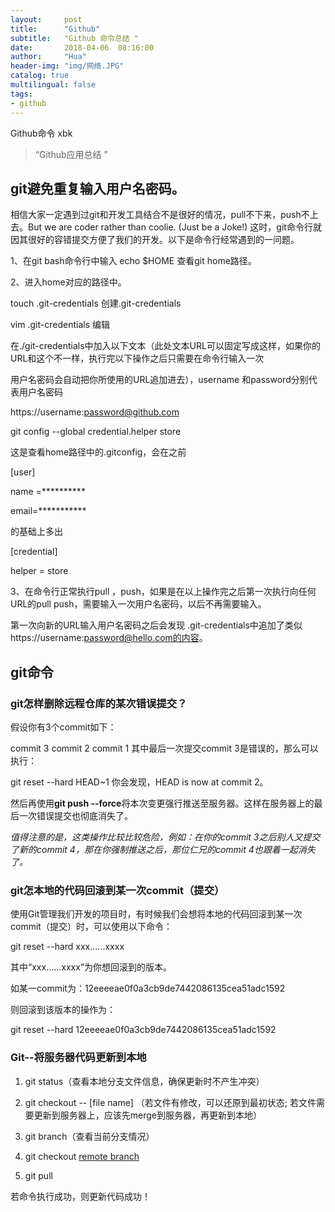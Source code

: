 ```yaml
---
layout:     post
title:      "Github"
subtitle:   "Github 命令总结 "
date:       2018-04-06  08:16:00
author:     "Hua"
header-img: "img/网络.JPG"
catalog: true
multilingual: false
tags:
- github
---
```


Github命令
xbk
>“Github应用总结 ”

##     git避免重复输入用户名密码。
相信大家一定遇到过git和开发工具结合不是很好的情况，pull不下来，push不上去。But we are coder rather than  coolie.  (Just be a Joke!)  这时，git命令行就因其很好的容错提交方便了我们的开发。以下是命令行经常遇到的一问题。



1、在git bash命令行中输入   echo $HOME  查看git home路径。

2、进入home对应的路径中。

touch .git-credentials    创建.git-credentials

vim .git-credentials 编辑

在./git-credentials中加入以下文本（此处文本URL可以固定写成这样，如果你的URL和这个不一样，执行完以下操作之后只需要在命令行输入一次

用户名密码会自动把你所使用的URL追加进去），username 和password分别代表用户名密码

https://username:password@github.com

git config --global credential.helper store

这是查看home路径中的.gitconfig，会在之前

[user]

name =**********

email=***********

的基础上多出

[credential]

helper = store

3、在命令行正常执行pull ，push，如果是在以上操作完之后第一次执行向任何URL的pull push，需要输入一次用户名密码，以后不再需要输入。

第一次向新的URL输入用户名密码之后会发现 .git-credentials中追加了类似 https://username:password@hello.com的内容。

## git命令
### git怎样删除远程仓库的某次错误提交？

假设你有3个commit如下：

commit 3
commit 2
commit 1
其中最后一次提交commit 3是错误的，那么可以执行：

git reset --hard HEAD~1
你会发现，HEAD is now at commit 2。

然后再使用**git push --force**将本次变更强行推送至服务器。这样在服务器上的最后一次错误提交也彻底消失了。

*值得注意的是，这类操作比较比较危险，例如：在你的commit 3之后别人又提交了新的commit 4，那在你强制推送之后，那位仁兄的commit 4也跟着一起消失了。*

### git怎本地的代码回滚到某一次commit（提交）
使用Git管理我们开发的项目时，有时候我们会想将本地的代码回滚到某一次commit（提交）时，可以使用以下命令：

git reset --hard xxx......xxxx

其中“xxx......xxxx”为你想回滚到的版本。

如某一commit为：12eeeeae0f0a3cb9de7442086135cea51adc1592

则回滚到该版本的操作为：

git reset --hard 12eeeeae0f0a3cb9de7442086135cea51adc1592

### Git--将服务器代码更新到本地

1. git status（查看本地分支文件信息，确保更新时不产生冲突）

2. git checkout -- [file name] （若文件有修改，可以还原到最初状态; 若文件需要更新到服务器上，应该先merge到服务器，再更新到本地）

3. git branch（查看当前分支情况）

4. git checkout [remote branch](若分支为本地分支，则需切换到服务器的远程分支)

5. git pull

若命令执行成功，则更新代码成功！